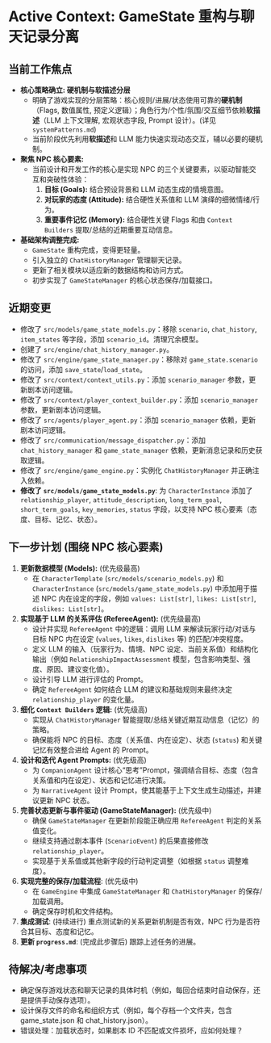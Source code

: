 # Active Context: GameState 重构与聊天记录分离

## 当前工作焦点

*   **核心策略确立: 硬机制与软描述分层**
    *   明确了游戏实现的分层策略：核心规则/进展/状态使用可靠的**硬机制**（Flags, 数值属性, 预定义逻辑）；角色行为/个性/氛围/交互细节依赖**软描述**（LLM 上下文理解, 宏观状态字段, Prompt 设计）。(详见 `systemPatterns.md`)
    *   当前阶段优先利用**软描述**和 LLM 能力快速实现动态交互，辅以必要的硬机制。
*   **聚焦 NPC 核心要素:**
    *   当前设计和开发工作的核心是实现 NPC 的三个关键要素，以驱动智能交互和突破性体验：
        1.  **目标 (Goals):** 结合预设背景和 LLM 动态生成的情境意图。
        2.  **对玩家的态度 (Attitude):** 结合硬性关系值和 LLM 演绎的细微情绪/行为。
        3.  **重要事件记忆 (Memory):** 结合硬性关键 Flags 和由 `Context Builders` 提取/总结的近期重要互动信息。
*   **基础架构调整完成:**
    *   `GameState` 重构完成，变得更轻量。
    *   引入独立的 `ChatHistoryManager` 管理聊天记录。
    *   更新了相关模块以适应新的数据结构和访问方式。
    *   初步实现了 `GameStateManager` 的核心状态保存/加载接口。

## 近期变更

*   修改了 `src/models/game_state_models.py`：移除 `scenario`, `chat_history`, `item_states` 等字段，添加 `scenario_id`。清理冗余模型。
*   创建了 `src/engine/chat_history_manager.py`。
*   修改了 `src/engine/game_state_manager.py`：移除对 `game_state.scenario` 的访问，添加 `save_state`/`load_state`。
*   修改了 `src/context/context_utils.py`：添加 `scenario_manager` 参数，更新剧本访问逻辑。
*   修改了 `src/context/player_context_builder.py`：添加 `scenario_manager` 参数，更新剧本访问逻辑。
*   修改了 `src/agents/player_agent.py`：添加 `scenario_manager` 依赖，更新剧本访问逻辑。
*   修改了 `src/communication/message_dispatcher.py`：添加 `chat_history_manager` 和 `game_state_manager` 依赖，更新消息记录和历史获取逻辑。
*   修改了 `src/engine/game_engine.py`：实例化 `ChatHistoryManager` 并正确注入依赖。
*   **修改了 `src/models/game_state_models.py`**: 为 `CharacterInstance` 添加了 `relationship_player`, `attitude_description`, `long_term_goal`, `short_term_goals`, `key_memories`, `status` 字段，以支持 NPC 核心要素（态度、目标、记忆、状态）。

## 下一步计划 (围绕 NPC 核心要素)

1.  **更新数据模型 (Models):** (优先级最高)
    *   在 `CharacterTemplate` (`src/models/scenario_models.py`) 和 `CharacterInstance` (`src/models/game_state_models.py`) 中添加用于描述 NPC 内在设定的字段，例如 `values: List[str]`, `likes: List[str]`, `dislikes: List[str]`。
2.  **实现基于 LLM 的关系评估 (RefereeAgent):** (优先级最高)
    *   设计并实现 `RefereeAgent` 中的逻辑：调用 LLM 来解读玩家行动/对话与目标 NPC 内在设定 (`values`, `likes`, `dislikes` 等) 的匹配/冲突程度。
    *   定义 LLM 的输入（玩家行为、情境、NPC 设定、当前关系值）和结构化输出（例如 `RelationshipImpactAssessment` 模型，包含影响类型、强度、原因、建议变化值）。
    *   设计引导 LLM 进行评估的 Prompt。
    *   确定 `RefereeAgent` 如何结合 LLM 的建议和基础规则来最终决定 `relationship_player` 的变化量。
3.  **细化 `Context Builders` 逻辑:** (优先级高)
    *   实现从 `ChatHistoryManager` 智能提取/总结关键近期互动信息（记忆）的策略。
    *   确保能将 NPC 的目标、态度（关系值、内在设定）、状态 (`status`) 和关键记忆有效整合进给 Agent 的 Prompt。
4.  **设计和迭代 Agent Prompts:** (优先级高)
    *   为 `CompanionAgent` 设计核心“思考”Prompt，强调结合目标、态度（包含关系值和内在设定）、状态和记忆进行决策。
    *   为 `NarrativeAgent` 设计 Prompt，使其能基于上下文生成生动描述，并建议更新 NPC 状态。
5.  **完善状态更新与事件驱动 (GameStateManager):** (优先级中)
    *   确保 `GameStateManager` 在更新阶段能正确应用 `RefereeAgent` 判定的关系值变化。
    *   继续支持通过剧本事件 (`ScenarioEvent`) 的后果直接修改 `relationship_player`。
    *   实现基于关系值或其他新字段的行动判定调整（如根据 `status` 调整难度）。
6.  **实现完整的保存/加载流程**: (优先级中)
    *   在 `GameEngine` 中集成 `GameStateManager` 和 `ChatHistoryManager` 的保存/加载调用。
    *   确定保存时机和文件结构。
7.  **集成测试**: (持续进行) 重点测试新的关系更新机制是否有效，NPC 行为是否符合其目标、态度和记忆。
8.  **更新 `progress.md`**: (完成此步骤后) 跟踪上述任务的进展。

## 待解决/考虑事项

*   确定保存游戏状态和聊天记录的具体时机（例如，每回合结束时自动保存，还是提供手动保存选项）。
*   设计保存文件的命名和组织方式（例如，每个存档一个文件夹，包含 game_state.json 和 chat_history.json）。
*   错误处理：加载状态时，如果剧本 ID 不匹配或文件损坏，应如何处理？
